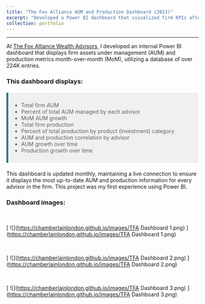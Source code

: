 ```yaml
---
title: "The Fox Alliance AUM and Production Dashboard (2023)"
excerpt: "Developed a Power BI dashboard that visualized firm KPIs after compiling a database of over 224K entries"
collection: portfolio
---
```

------
At [The Fox Alliance Wealth Advisors](https://www.foxalliancewealth.com/), I developed an internal Power BI dashboard that displays firm assets under management (AUM) and production metrics month-over-month (MoM), utilizing a database of over 224K entries.

### This dashboard displays:

<style>
  blockquote {
    padding: 10px;
    background-color: #f0f0f0;
    border-left: 5px solid #31708f;
    margin: 20px 0;
  }
</style>

> - Total firm AUM
> - Percent of total AUM managed by each advisor
> - MoM AUM growth
> - Total firm production
> - Percent of total production by product (investment) category
> - AUM and production correlation by advisor
> - AUM growth over time
> - Production growth over time

This dashboard is updated monthly, maintaining a live connection to ensure it displays the most up-to-date AUM and production information for every advisor in the firm. This project was my first experience using Power BI.

### Dashboard images:
<br>

[ ![](https://chamberlainlondon.github.io/images/TFA Dashboard 1.png) ](https://chamberlainlondon.github.io/images/TFA Dashboard 1.png)

<br>

[ ![](https://chamberlainlondon.github.io/images/TFA Dashboard 2.png) ](https://chamberlainlondon.github.io/images/TFA Dashboard 2.png)

<br>

[ ![](https://chamberlainlondon.github.io/images/TFA Dashboard 3.png) ](https://chamberlainlondon.github.io/images/TFA Dashboard 3.png)
